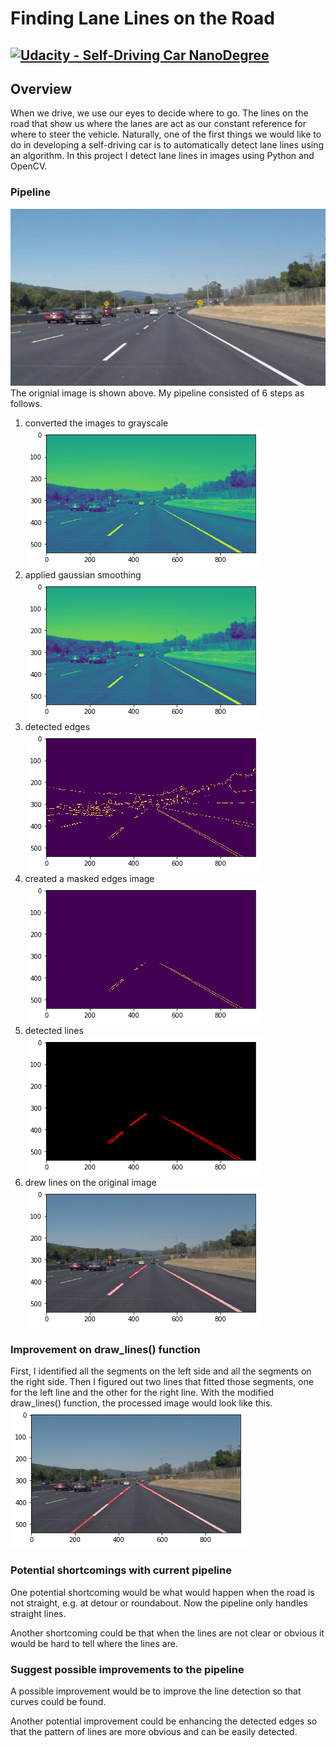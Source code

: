 # **Finding Lane Lines on the Road** 
[![Udacity - Self-Driving Car NanoDegree](https://s3.amazonaws.com/udacity-sdc/github/shield-carnd.svg)](http://www.udacity.com/drive)
---
Overview
---

When we drive, we use our eyes to decide where to go.  The lines on the road that show us where the lanes are act as our constant reference for where to steer the vehicle.   Naturally, one of the first things we would like to do in developing a self-driving car is to automatically detect lane lines using an algorithm. In this project I detect lane lines in images using Python and OpenCV. 

### Pipeline
![Original Image](./test_images/solidWhiteCurve.jpg)
The orignial image is shown above. My pipeline consisted of 6 steps as follows.

1. converted the images to grayscale <br>
![Gray](./pipeline/1-Gray.png)
2. applied gaussian smoothing<br>
![Blur](./pipeline/2-Gaussian_Blur.png)
3. detected edges<br>
![Canny](pipeline/3-Canny.png)
4. created a masked edges image<br>
![Mask](./pipeline/4-Mask.png)
5. detected lines<br>
![Hough](./pipeline/5-Hough.png)
6. drew lines on the original image<br>
![Output](./pipeline/6-Output.png)

### Improvement on draw_lines() function
First, I identified all the segments on the left side and all the segments on the right side. Then I figured out two lines that fitted those segments, one for the left line and the other for the right line. With the modified draw_lines() function, the processed image would look like this.<br>
![example](./pipeline/draw_line_plus_example.png)

### Potential shortcomings with current pipeline


One potential shortcoming would be what would happen when the road is not straight, e.g. at detour or roundabout. Now the pipeline only handles straight lines.

Another shortcoming could be that when the lines are not clear or obvious it would be hard to tell where the lines are.


### Suggest possible improvements to the pipeline

A possible improvement would be to improve the line detection so that curves could be
found.

Another potential improvement could be enhancing the detected edges so that the pattern of lines are more obvious and can be easily detected.
